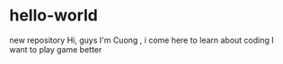 # hello-world
new repository
Hi, guys
I'm Cuong , i come here to learn about coding
I want to play game better
